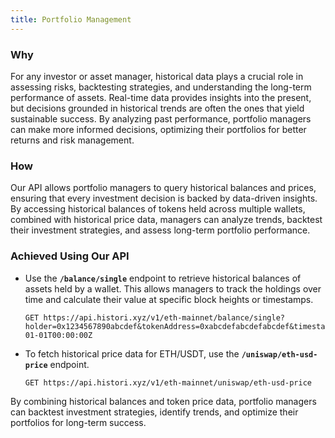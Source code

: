 ```yaml
---
title: Portfolio Management
---
```


### Why  
For any investor or asset manager, historical data plays a crucial role in assessing risks, backtesting strategies, and understanding the long-term performance of assets. Real-time data provides insights into the present, but decisions grounded in historical trends are often the ones that yield sustainable success. By analyzing past performance, portfolio managers can make more informed decisions, optimizing their portfolios for better returns and risk management.

### How  
Our API allows portfolio managers to query historical balances and prices, ensuring that every investment decision is backed by data-driven insights. By accessing historical balances of tokens held across multiple wallets, combined with historical price data, managers can analyze trends, backtest their investment strategies, and assess long-term portfolio performance.

### Achieved Using Our API  
- Use the **`/balance/single`** endpoint to retrieve historical balances of assets held by a wallet. This allows managers to track the holdings over time and calculate their value at specific block heights or timestamps.

    ```http
    GET https://api.histori.xyz/v1/eth-mainnet/balance/single?holder=0x1234567890abcdef&tokenAddress=0xabcdefabcdefabcdef&timestamp=2022-01-01T00:00:00Z
    ```

- To fetch historical price data for ETH/USDT, use the **`/uniswap/eth-usd-price`** endpoint.

    ```http
    GET https://api.histori.xyz/v1/eth-mainnet/uniswap/eth-usd-price
    ```

By combining historical balances and token price data, portfolio managers can backtest investment strategies, identify trends, and optimize their portfolios for long-term success.
